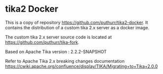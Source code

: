 # tika2 Docker

This is a copy of repository https://github.com/puthurr/tika2-docker. It contains the distribution of a custom tika 2.x server as a docker image. 

The custom tika 2.x server source code is located at https://github.com/puthurr/tika-fork.

Based on Apache Tika version : 2.2.2-SNAPSHOT

Refer to Apache Tika 2.x breaking changes documentation
https://cwiki.apache.org/confluence/display/TIKA/Migrating+to+Tika+2.0.0

